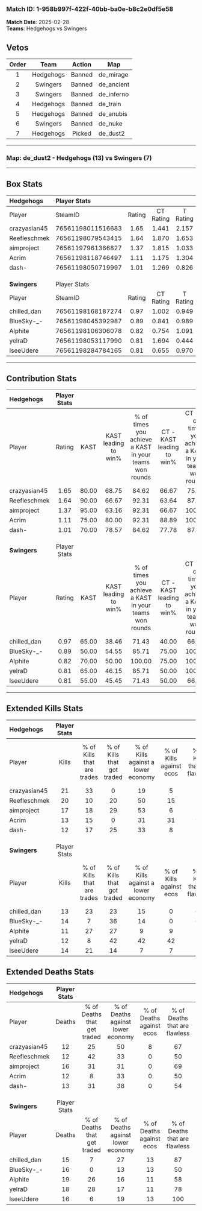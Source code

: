 ### Match ID: 1-958b997f-422f-40bb-ba0e-b8c2e0df5e58  
**Match Date**: 2025-02-28  
**Teams**: Hedgehogs vs Swingers  

## Vetos  

| Order | Team | Action | Map |
| :---: | :--: | :----: | --- |
| 1 | Hedgehogs | Banned | de_mirage |
| 2 | Swingers | Banned | de_ancient |
| 3 | Swingers | Banned | de_inferno |
| 4 | Hedgehogs | Banned | de_train |
| 5 | Hedgehogs | Banned | de_anubis |
| 6 | Swingers | Banned | de_nuke |
| 7 | Hedgehogs | Picked | de_dust2 |

---  

### **Map**: de_dust2 - Hedgehogs (13) vs Swingers (7)  
---  

## Box Stats  

| **Hedgehogs** | Player Stats      |        |           |          |       |       |       |         |        |      |     |
| :- | :- | :-: | :-: | :-: | :-: | :-: | :-: | :-: | :-: | :-: | :-: |
| Player        | SteamID           | Rating | CT Rating | T Rating | KAST  |  ADR  | Kills | Assists | Deaths | K/D  | HS% |
| crazyasian45  | 76561198011516683 |  1.65  |   1.441   |  2.157   | 80.00 | 115.2 |  21   |    9    |   12   | 1.75 | 76  |
| Reefleschmek  | 76561198079543415 |  1.64  |   1.870   |  1.653   | 90.00 | 106.6 |  20   |    7    |   12   | 1.67 | 20  |
| aimproject    | 76561197961366827 |  1.37  |   1.815   |  1.033   | 95.00 | 84.6  |  17   |    7    |   16   | 1.06 | 35  |
| Acrim         | 76561198118746497 |  1.11  |   1.175   |  1.304   | 75.00 | 72.0  |  13   |    6    |   12   | 1.08 | 46  |
| dash-         | 76561198050719997 |  1.01  |   1.269   |  0.826   | 70.00 | 69.9  |  12   |    8    |   13   | 0.92 | 66  |
|               |                   |        |           |          |       |       |       |         |        |      |     |
|               |                   |        |           |          |       |       |       |         |        |      |     |
|               |                   |        |           |          |       |       |       |         |        |      |     |
| **Swingers**  | Player Stats      |        |           |          |       |       |       |         |        |      |     |
| Player        | SteamID           | Rating | CT Rating | T Rating | KAST  |  ADR  | Kills | Assists | Deaths | K/D  | HS% |
| chilled_dan   | 76561198168187274 |  0.97  |   1.002   |  0.949   | 65.00 | 78.8  |  13   |    4    |   15   | 0.87 | 46  |
| BlueSky-_-    | 76561198045392987 |  0.89  |   0.841   |  0.989   | 50.00 | 86.8  |  14   |    2    |   16   | 0.88 | 57  |
| Alphite       | 76561198106306078 |  0.82  |   0.754   |  1.091   | 70.00 | 77.0  |  11   |    7    |   19   | 0.58 | 81  |
| yelraD        | 76561198053117990 |  0.81  |   1.694   |  0.444   | 65.00 | 64.4  |  12   |    6    |   18   | 0.67 | 58  |
| IseeUdere     | 76561198284784165 |  0.81  |   0.655   |  0.970   | 55.00 | 53.3  |  14   |    0    |   16   | 0.88 | 42  |
---  

## Contribution Stats  

| **Hedgehogs** | Player Stats |       |                      |                                                        |                           |                                                             |                          |                                                            |
| :- | :-: | :-: | :-: | :-: | :-: | :-: | :-: | :-: |
| Player        |    Rating    | KAST  | KAST leading to win% | % of times you achieve a KAST in your teams won rounds | CT - KAST leading to win% | CT - % of times you achieve a KAST in your teams won rounds | T - KAST leading to win% | T - % of times you achieve a KAST in your teams won rounds |
| crazyasian45  |     1.65     | 80.00 |        68.75         |                         84.62                          |           66.67           |                            75.00                            |          71.43           |                           100.00                           |
| Reefleschmek  |     1.64     | 90.00 |        66.67         |                         92.31                          |           63.64           |                            87.50                            |          71.43           |                           100.00                           |
| aimproject    |     1.37     | 95.00 |        63.16         |                         92.31                          |           66.67           |                           100.00                            |          57.14           |                           80.00                            |
| Acrim         |     1.11     | 75.00 |        80.00         |                         92.31                          |           88.89           |                           100.00                            |          66.67           |                           80.00                            |
| dash-         |     1.01     | 70.00 |        78.57         |                         84.62                          |           77.78           |                            87.50                            |          80.00           |                           80.00                            |
|               |              |       |                      |                                                        |                           |                                                             |                          |                                                            |
|               |              |       |                      |                                                        |                           |                                                             |                          |                                                            |
|               |              |       |                      |                                                        |                           |                                                             |                          |                                                            |
| **Swingers**  | Player Stats |       |                      |                                                        |                           |                                                             |                          |                                                            |
| Player        |    Rating    | KAST  | KAST leading to win% | % of times you achieve a KAST in your teams won rounds | CT - KAST leading to win% | CT - % of times you achieve a KAST in your teams won rounds | T - KAST leading to win% | T - % of times you achieve a KAST in your teams won rounds |
| chilled_dan   |     0.97     | 65.00 |        38.46         |                         71.43                          |           40.00           |                            66.67                            |          37.50           |                           75.00                            |
| BlueSky-_-    |     0.89     | 50.00 |        54.55         |                         85.71                          |           75.00           |                           100.00                            |          42.86           |                           75.00                            |
| Alphite       |     0.82     | 70.00 |        50.00         |                         100.00                         |           75.00           |                           100.00                            |          40.00           |                           100.00                           |
| yelraD        |     0.81     | 65.00 |        46.15         |                         85.71                          |           50.00           |                           100.00                            |          42.86           |                           75.00                            |
| IseeUdere     |     0.81     | 55.00 |        45.45         |                         71.43                          |           50.00           |                            66.67                            |          42.86           |                           75.00                            |
---  

## Extended Kills Stats  

| **Hedgehogs** | Player Stats |                            |                            |                                    |                         |                              |                                 |                                       |                    |           |
| :- | :-: | :-: | :-: | :-: | :-: | :-: | :-: | :-: | :-: | :-: |
| Player        |    Kills     | % of Kills that are trades | % of Kills that got traded | % of Kills against a lower economy | % of Kills against ecos | % of Kills that are flawless | % of Kills that are close duels | % of Kills that are assisted by flash | Pistol Round Kills | AWP Kills |
| crazyasian45  |      21      |             33             |             0              |                 19                 |            5            |              71              |                5                |                   5                   |         1          |     0     |
| Reefleschmek  |      20      |             10             |             20             |                 50                 |           15            |              75              |               10                |                  15                   |         4          |     6     |
| aimproject    |      17      |             18             |             29             |                 53                 |            6            |              59              |               12                |                   6                   |         1          |     0     |
| Acrim         |      13      |             15             |             0              |                 31                 |           31            |              92              |                8                |                   8                   |         2          |     0     |
| dash-         |      12      |             17             |             25             |                 33                 |            8            |              75              |                0                |                   8                   |         1          |     0     |
|               |              |                            |                            |                                    |                         |                              |                                 |                                       |                    |           |
|               |              |                            |                            |                                    |                         |                              |                                 |                                       |                    |           |
|               |              |                            |                            |                                    |                         |                              |                                 |                                       |                    |           |
| **Swingers**  | Player Stats |                            |                            |                                    |                         |                              |                                 |                                       |                    |           |
| Player        |    Kills     | % of Kills that are trades | % of Kills that got traded | % of Kills against a lower economy | % of Kills against ecos | % of Kills that are flawless | % of Kills that are close duels | % of Kills that are assisted by flash | Pistol Round Kills | AWP Kills |
| chilled_dan   |      13      |             23             |             23             |                 15                 |            0            |              62              |                0                |                   0                   |         1          |     0     |
| BlueSky-_-    |      14      |             7              |             36             |                 14                 |            0            |              64              |                0                |                   0                   |         3          |     0     |
| Alphite       |      11      |             27             |             27             |                 9                  |            9            |              55              |                0                |                   9                   |         3          |     0     |
| yelraD        |      12      |             8              |             42             |                 42                 |           42            |              58              |                8                |                   0                   |         1          |     0     |
| IseeUdere     |      14      |             21             |             14             |                 7                  |            7            |              50              |                7                |                   0                   |         0          |     5     |
## Extended Deaths Stats  

| **Hedgehogs** | Player Stats |                             |                                   |                          |                               |                            |                           |               |
| :- | :-: | :-: | :-: | :-: | :-: | :-: | :-: | :-: |
| Player        |    Deaths    | % of Deaths that get traded | % of Deaths against lower economy | % of Deaths against ecos | % of Deaths that are flawless | % of Deaths that are close | % of Deaths while blinded | Deaths to AWP |
| crazyasian45  |      12      |             25              |                50                 |            8             |              67               |             0              |             0             |       1       |
| Reefleschmek  |      12      |             42              |                33                 |            0             |              50               |             0              |             0             |       1       |
| aimproject    |      16      |             31              |                31                 |            0             |              69               |             6              |             0             |       0       |
| Acrim         |      12      |              8              |                33                 |            0             |              50               |             0              |             8             |       1       |
| dash-         |      13      |             31              |                38                 |            0             |              54               |             8              |             0             |       2       |
|               |              |                             |                                   |                          |                               |                            |                           |               |
|               |              |                             |                                   |                          |                               |                            |                           |               |
|               |              |                             |                                   |                          |                               |                            |                           |               |
| **Swingers**  | Player Stats |                             |                                   |                          |                               |                            |                           |               |
| Player        |    Deaths    | % of Deaths that get traded | % of Deaths against lower economy | % of Deaths against ecos | % of Deaths that are flawless | % of Deaths that are close | % of Deaths while blinded | Deaths to AWP |
| chilled_dan   |      15      |              7              |                27                 |            13            |              87               |             7              |             0             |       1       |
| BlueSky-_-    |      16      |              0              |                13                 |            13            |              50               |             6              |             6             |       0       |
| Alphite       |      19      |             26              |                16                 |            11            |              58               |             11             |             5             |       0       |
| yelraD        |      18      |             28              |                17                 |            11            |              78               |             11             |            11             |       3       |
| IseeUdere     |      16      |              6              |                19                 |            13            |              100              |             0              |            19             |       2       |
